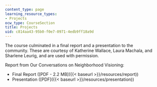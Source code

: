 ```yaml
---
content_type: page
learning_resource_types:
- Projects
ocw_type: CourseSection
title: Projects
uid: c814aa43-95b0-f0e7-0971-4edb9ff18a9d
---
```


The course culminated in a final report and a presentation to the community. These are courtesy of Katherine Wallace, Laura Machala, and Sharlene Leurig, and are used with permission.

Report from Our Conversations on Neighborhood Visioning:

*   Final Report ([PDF - 2.2 MB]({{< baseurl >}}/resources/report))
*   Presentation ([PDF]({{< baseurl >}}/resources/presentation))